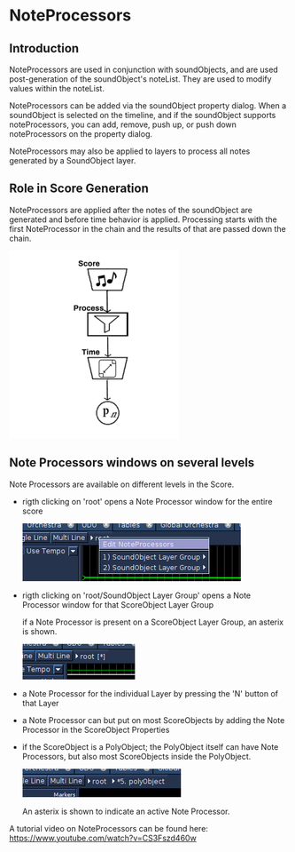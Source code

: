 # NoteProcessors

## Introduction

NoteProcessors are used in conjunction with soundObjects, and are used
post-generation of the soundObject's noteList. They are used to modify
values within the noteList.

NoteProcessors can be added via the soundObject property dialog. When a
soundObject is selected on the timeline, and if the soundObject supports
noteProcessors, you can add, remove, push up, or push down
noteProcessors on the property dialog.

NoteProcessors may also be applied to layers to process all notes generated 
by a SoundObject layer. 

## Role in Score Generation

NoteProcessors are applied after the notes of the soundObject are
generated and before time behavior is applied. Processing starts with
the first NoteProcessor in the chain and the results of that are passed
down the chain.

![](../../../images/ScoreProcessTime.png)

## Note Processors windows on several levels

Note Processors are available on different levels in the Score. 

- rigth clicking on 'root' opens a Note Processor window for the entire score

    ![entire](../../../images/EntireScore.png)

- rigth clicking on 'root/SoundObject Layer Group' opens a Note Processor 
    window for that ScoreObject Layer Group
 
    if a Note Processor is present on a ScoreObject Layer Group, an asterix is 
shown.

    ![root](../../../images/rootAsterix.png)

- a Note Processor for the individual Layer by pressing the 'N' button of
that Layer

- a Note Processor can but put on most ScoreObjects by adding the
Note Processor in the ScoreObject Properties

- if the ScoreObject is a PolyObject; the PolyObject itself can have
Note Processors, but also most ScoreObjects inside the PolyObject.

    ![poly](../../../images/NPpoly.png) 

    An asterix is shown to indicate an active Note Processor.
    
    
    
A tutorial video on NoteProcessors can be found here:
<https://www.youtube.com/watch?v=CS3Fszd460w> 
